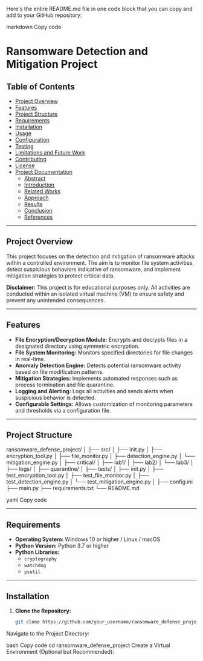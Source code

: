 Here's the entire README.md file in one code block that you can copy and add to your GitHub repository:

markdown
Copy code
# Ransomware Detection and Mitigation Project

## Table of Contents
- [Project Overview](#project-overview)
- [Features](#features)
- [Project Structure](#project-structure)
- [Requirements](#requirements)
- [Installation](#installation)
- [Usage](#usage)
- [Configuration](#configuration)
- [Testing](#testing)
- [Limitations and Future Work](#limitations-and-future-work)
- [Contributing](#contributing)
- [License](#license)
- [Project Documentation](#project-documentation)
  - [Abstract](#abstract)
  - [Introduction](#introduction)
  - [Related Works](#related-works)
  - [Approach](#approach)
  - [Results](#results)
  - [Conclusion](#conclusion)
  - [References](#references)

---

## Project Overview

This project focuses on the detection and mitigation of ransomware attacks within a controlled environment. The aim is to monitor file system activities, detect suspicious behaviors indicative of ransomware, and implement mitigation strategies to protect critical data.

**Disclaimer:** This project is for educational purposes only. All activities are conducted within an isolated virtual machine (VM) to ensure safety and prevent any unintended consequences.

---

## Features

- **File Encryption/Decryption Module:** Encrypts and decrypts files in a designated directory using symmetric encryption.
- **File System Monitoring:** Monitors specified directories for file changes in real-time.
- **Anomaly Detection Engine:** Detects potential ransomware activity based on file modification patterns.
- **Mitigation Strategies:** Implements automated responses such as process termination and file quarantine.
- **Logging and Alerting:** Logs all activities and sends alerts when suspicious behavior is detected.
- **Configurable Settings:** Allows customization of monitoring parameters and thresholds via a configuration file.

---

## Project Structure

ransomware_defense_project/ │ ├── src/ │ ├── init.py │ ├── encryption_tool.py │ ├── file_monitor.py │ ├── detection_engine.py │ └── mitigation_engine.py │ ├── critical/ │ ├── lab1/ │ ├── lab2/ │ └── lab3/ │ ├── logs/ │ ├── quarantine/ │ ├── tests/ │ ├── init.py │ ├── test_encryption_tool.py │ ├── test_file_monitor.py │ ├── test_detection_engine.py │ └── test_mitigation_engine.py │ ├── config.ini ├── main.py ├── requirements.txt └── README.md

yaml
Copy code

---

## Requirements

- **Operating System:** Windows 10 or higher / Linux / macOS
- **Python Version:** Python 3.7 or higher
- **Python Libraries:**
  - `cryptography`
  - `watchdog`
  - `psutil`

---

## Installation

1. **Clone the Repository:**

   ```bash
   git clone https://github.com/your_username/ransomware_defense_project.git
Navigate to the Project Directory:

bash
Copy code
cd ransomware_defense_project
Create a Virtual Environment (Optional but Recommended):


